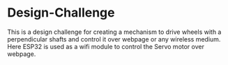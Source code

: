 # Design-Challenge

This is a design challenge for creating a mechanism to drive wheels with a perpendicular shafts and control it over webpage or any wireless medium.
Here ESP32 is used as a wifi module to control the Servo motor over webpage.
